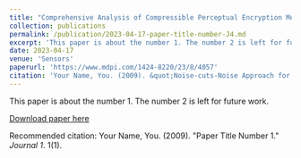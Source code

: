 ```yaml
---
title: "Comprehensive Analysis of Compressible Perceptual Encryption Methods—Compression and Encryption Perspectives"
collection: publications
permalink: /publication/2023-04-17-paper-title-number-J4.md
excerpt: 'This paper is about the number 1. The number 2 is left for future work.'
date: 2023-04-17
venue: 'Sensors'
paperurl: 'https://www.mdpi.com/1424-8220/23/8/4057'
citation: 'Your Name, You. (2009). &quot;Noise-cuts-Noise Approach for Mitigating the JPEG Distortions in Deep Learning.&quot; <i>Journal 1</i>. 1(1).'
---
```

This paper is about the number 1. The number 2 is left for future work.

[Download paper here](https://www.mdpi.com/1424-8220/23/8/4057)

Recommended citation: Your Name, You. (2009). "Paper Title Number 1." <i>Journal 1</i>. 1(1).